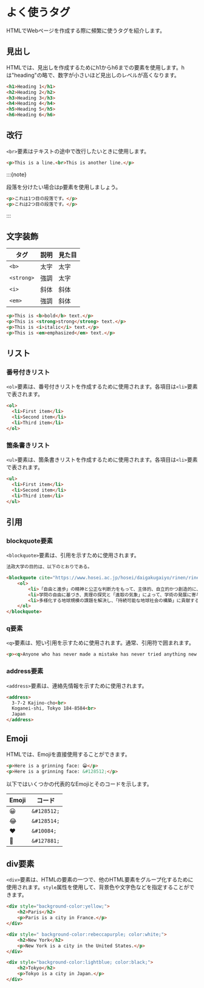 # よく使うタグ

HTMLでWebページを作成する際に頻繁に使うタグを紹介します。

## 見出し

HTMLでは、見出しを作成するためにh1からh6までの要素を使用します。hは"heading"の略で、数字が小さいほど見出しのレベルが高くなります。

```html
<h1>Heading 1</h1>
<h2>Heading 2</h2>
<h3>Heading 3</h3>
<h4>Heading 4</h4>
<h5>Heading 5</h5>
<h6>Heading 6</h6>
```

## 改行

`<br>`要素はテキストの途中で改行したいときに使用します。

```html
<p>This is a line.<br>This is another line.</p>
```

:::{note}

段落を分けたい場合はp要素を使用しましょう。

```html
<p>これは1つ目の段落です。</p>
<p>これは2つ目の段落です。</p>
```
:::

## 文字装飾

| タグ       | 説明 | 見た目 |
| ---------- | ---- | ------ |
| `<b>`      | 太字 | 太字   |
| `<strong>` | 強調 | 太字   |
| `<i>`      | 斜体 | 斜体   |
| `<em>`     | 強調 | 斜体   |


```html
<p>This is <b>bold</b> text.</p>
<p>This is <strong>strong</strong> text.</p>
<p>This is <i>italic</i> text.</p>
<p>This is <em>emphasized</em> text.</p>
```

## リスト

### 番号付きリスト

`<ol>`要素は、番号付きリストを作成するために使用されます。各項目は`<li>`要素で表されます。

```html
<ol>
  <li>First item</li>
  <li>Second item</li>
  <li>Third item</li>
</ol>
```

### 箇条書きリスト

`<ul>`要素は、箇条書きリストを作成するために使用されます。各項目は`<li>`要素で表されます。

```html
<ul>
  <li>First item</li>
  <li>Second item</li>
  <li>Third item</li>
</ul>
```

## 引用

### blockquote要素

`<blockquote>`要素は、引用を示すために使用されます。

```html
法政大学の目的は、以下のとおりである。

<blockquote cite="https://www.hosei.ac.jp/hosei/daigakugaiyo/rinen/rinen/">
    <ol>
        <li>「自由と進歩」の精神と公正な判断力をもって、主体的、自立的かつ創造的に、新しい時代を構築する市民を育てる。</li>
        <li>学問の自由に基づき、真理の探究と「進取の気象」によって、学術の発展に寄与する。</li>
        <li>多様化する地球規模の課題を解決し、「持続可能な地球社会の構築」に貢献する。</li>
    </ol>
</blockquote>
```

### q要素

`<q>`要素は、短い引用を示すために使用されます。通常、引用符で囲まれます。

```html
<p><q>Anyone who has never made a mistake has never tried anything new.</q> - Albert Einstein</p>
```

### address要素

`<address>`要素は、連絡先情報を示すために使用されます。

```html
<address>
  3-7-2 Kajino-cho<br>
  Koganei-shi, Tokyo 184-8584<br>
  Japan
</address>
```

## Emoji

HTMLでは、Emojiを直接使用することができます。

```html
<p>Here is a grinning face: 😀</p>
<p>Here is a grinning face: &#128512;</p>
```

以下ではいくつかの代表的なEmojiとそのコードを示します。

| Emoji | コード      |
| ----- | ----------- |
| 😀     | `&#128512;` |
| 😂     | `&#128514;` |
| ❤️     | `&#10084;`  |
| 🎉     | `&#127881;` |

## div要素

`<div>`要素は、HTMLの要素の一つで、他のHTML要素をグループ化するために使用されます。`style`属性を使用して、背景色や文字色などを指定することができます。

```html
<div style="background-color:yellow;">
    <h2>Paris</h2>
    <p>Paris is a city in France.</p>
</div>

<div style=" background-color:rebeccapurple; color:white;">
    <h2>New York</h2>
    <p>New York is a city in the United States.</p>
</div>

<div style="background-color:lightblue; color:black;">
    <h2>Tokyo</h2>
    <p>Tokyo is a city in Japan.</p>
</div>
```